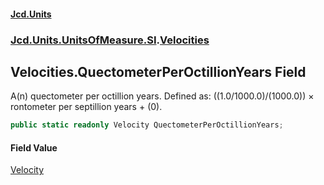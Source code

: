 #### [Jcd.Units](index.md 'index')
### [Jcd.Units.UnitsOfMeasure.SI](Jcd.Units.UnitsOfMeasure.SI.md 'Jcd.Units.UnitsOfMeasure.SI').[Velocities](Velocities.md 'Jcd.Units.UnitsOfMeasure.SI.Velocities')

## Velocities.QuectometerPerOctillionYears Field

A(n) quectometer per octillion years. Defined as: ((1.0/1000.0)/(1000.0)) × rontometer per septillion years + (0).

```csharp
public static readonly Velocity QuectometerPerOctillionYears;
```

#### Field Value
[Velocity](Velocity.md 'Jcd.Units.UnitTypes.Velocity')